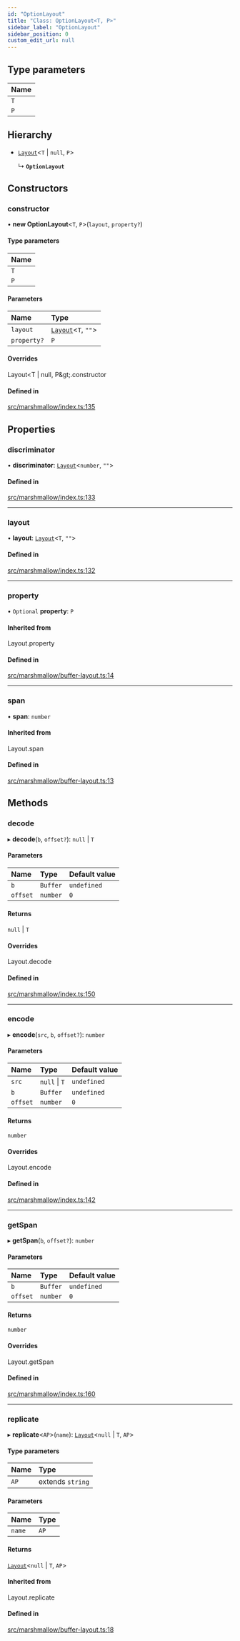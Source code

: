 ```yaml
---
id: "OptionLayout"
title: "Class: OptionLayout<T, P>"
sidebar_label: "OptionLayout"
sidebar_position: 0
custom_edit_url: null
---
```


## Type parameters

| Name |
| :------ |
| `T` |
| `P` |

## Hierarchy

- [`Layout`](../modules.md#layout)<`T` \| ``null``, `P`\>

  ↳ **`OptionLayout`**

## Constructors

### constructor

• **new OptionLayout**<`T`, `P`\>(`layout`, `property?`)

#### Type parameters

| Name |
| :------ |
| `T` |
| `P` |

#### Parameters

| Name | Type |
| :------ | :------ |
| `layout` | [`Layout`](../modules.md#layout)<`T`, ``""``\> |
| `property?` | `P` |

#### Overrides

Layout&lt;T \| null, P\&gt;.constructor

#### Defined in

[src/marshmallow/index.ts:135](https://github.com/alpha-defi/raydium-sdk/blob/5597113/src/marshmallow/index.ts#L135)

## Properties

### discriminator

• **discriminator**: [`Layout`](../modules.md#layout)<`number`, ``""``\>

#### Defined in

[src/marshmallow/index.ts:133](https://github.com/alpha-defi/raydium-sdk/blob/5597113/src/marshmallow/index.ts#L133)

___

### layout

• **layout**: [`Layout`](../modules.md#layout)<`T`, ``""``\>

#### Defined in

[src/marshmallow/index.ts:132](https://github.com/alpha-defi/raydium-sdk/blob/5597113/src/marshmallow/index.ts#L132)

___

### property

• `Optional` **property**: `P`

#### Inherited from

Layout.property

#### Defined in

[src/marshmallow/buffer-layout.ts:14](https://github.com/alpha-defi/raydium-sdk/blob/5597113/src/marshmallow/buffer-layout.ts#L14)

___

### span

• **span**: `number`

#### Inherited from

Layout.span

#### Defined in

[src/marshmallow/buffer-layout.ts:13](https://github.com/alpha-defi/raydium-sdk/blob/5597113/src/marshmallow/buffer-layout.ts#L13)

## Methods

### decode

▸ **decode**(`b`, `offset?`): ``null`` \| `T`

#### Parameters

| Name | Type | Default value |
| :------ | :------ | :------ |
| `b` | `Buffer` | `undefined` |
| `offset` | `number` | `0` |

#### Returns

``null`` \| `T`

#### Overrides

Layout.decode

#### Defined in

[src/marshmallow/index.ts:150](https://github.com/alpha-defi/raydium-sdk/blob/5597113/src/marshmallow/index.ts#L150)

___

### encode

▸ **encode**(`src`, `b`, `offset?`): `number`

#### Parameters

| Name | Type | Default value |
| :------ | :------ | :------ |
| `src` | ``null`` \| `T` | `undefined` |
| `b` | `Buffer` | `undefined` |
| `offset` | `number` | `0` |

#### Returns

`number`

#### Overrides

Layout.encode

#### Defined in

[src/marshmallow/index.ts:142](https://github.com/alpha-defi/raydium-sdk/blob/5597113/src/marshmallow/index.ts#L142)

___

### getSpan

▸ **getSpan**(`b`, `offset?`): `number`

#### Parameters

| Name | Type | Default value |
| :------ | :------ | :------ |
| `b` | `Buffer` | `undefined` |
| `offset` | `number` | `0` |

#### Returns

`number`

#### Overrides

Layout.getSpan

#### Defined in

[src/marshmallow/index.ts:160](https://github.com/alpha-defi/raydium-sdk/blob/5597113/src/marshmallow/index.ts#L160)

___

### replicate

▸ **replicate**<`AP`\>(`name`): [`Layout`](../modules.md#layout)<``null`` \| `T`, `AP`\>

#### Type parameters

| Name | Type |
| :------ | :------ |
| `AP` | extends `string` |

#### Parameters

| Name | Type |
| :------ | :------ |
| `name` | `AP` |

#### Returns

[`Layout`](../modules.md#layout)<``null`` \| `T`, `AP`\>

#### Inherited from

Layout.replicate

#### Defined in

[src/marshmallow/buffer-layout.ts:18](https://github.com/alpha-defi/raydium-sdk/blob/5597113/src/marshmallow/buffer-layout.ts#L18)
